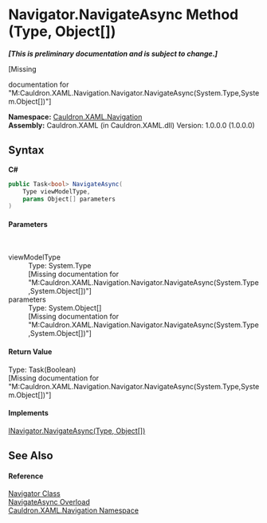 # Navigator.NavigateAsync Method (Type, Object[])
 _**\[This is preliminary documentation and is subject to change.\]**_

\[Missing <summary> documentation for "M:Cauldron.XAML.Navigation.Navigator.NavigateAsync(System.Type,System.Object[])"\]

**Namespace:**&nbsp;<a href="N_Cauldron_XAML_Navigation">Cauldron.XAML.Navigation</a><br />**Assembly:**&nbsp;Cauldron.XAML (in Cauldron.XAML.dll) Version: 1.0.0.0 (1.0.0.0)

## Syntax

**C#**<br />
``` C#
public Task<bool> NavigateAsync(
	Type viewModelType,
	params Object[] parameters
)
```


#### Parameters
&nbsp;<dl><dt>viewModelType</dt><dd>Type: System.Type<br />\[Missing <param name="viewModelType"/> documentation for "M:Cauldron.XAML.Navigation.Navigator.NavigateAsync(System.Type,System.Object[])"\]</dd><dt>parameters</dt><dd>Type: System.Object[]<br />\[Missing <param name="parameters"/> documentation for "M:Cauldron.XAML.Navigation.Navigator.NavigateAsync(System.Type,System.Object[])"\]</dd></dl>

#### Return Value
Type: Task(Boolean)<br />\[Missing <returns> documentation for "M:Cauldron.XAML.Navigation.Navigator.NavigateAsync(System.Type,System.Object[])"\]

#### Implements
<a href="M_Cauldron_XAML_Navigation_INavigator_NavigateAsync_1">INavigator.NavigateAsync(Type, Object[])</a><br />

## See Also


#### Reference
<a href="T_Cauldron_XAML_Navigation_Navigator">Navigator Class</a><br /><a href="Overload_Cauldron_XAML_Navigation_Navigator_NavigateAsync">NavigateAsync Overload</a><br /><a href="N_Cauldron_XAML_Navigation">Cauldron.XAML.Navigation Namespace</a><br />